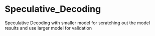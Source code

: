 # Speculative_Decoding
Speculative Decoding with smaller model for scratching out the model results and use larger model for validation
